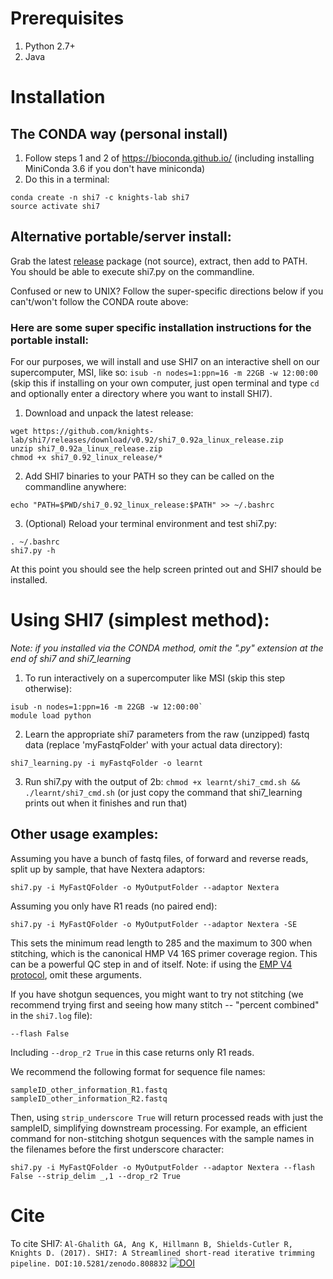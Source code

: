 # Prerequisites
1. Python 2.7+
2. Java

# Installation

## The CONDA way (personal install)
1. Follow steps 1 and 2 of https://bioconda.github.io/ (including installing MiniConda 3.6 if you don't have miniconda)
2. Do this in a terminal:
```
conda create -n shi7 -c knights-lab shi7
source activate shi7
```

## Alternative portable/server install:
Grab the latest [release](https://github.com/knights-lab/shi7/releases) package (not source), extract, then add to PATH. You should be able to execute shi7.py on the commandline. 

Confused or new to UNIX? Follow the super-specific directions below if you can't/won't follow the CONDA route above:

### Here are some super specific installation instructions for the portable install:
For our purposes, we will install and use SHI7 on an interactive shell on our supercomputer, MSI, like so: `isub -n nodes=1:ppn=16 -m 22GB -w 12:00:00` (skip this if installing on your own computer, just open terminal and type `cd` and optionally enter a directory where you want to install SHI7).

1. Download and unpack the latest release: 
 ```
wget https://github.com/knights-lab/shi7/releases/download/v0.92/shi7_0.92a_linux_release.zip
unzip shi7_0.92a_linux_release.zip
chmod +x shi7_0.92_linux_release/*
 ```
2. Add SHI7 binaries to your PATH so they can be called on the commandline anywhere:
```
echo "PATH=$PWD/shi7_0.92_linux_release:$PATH" >> ~/.bashrc
```
3. (Optional) Reload your terminal environment and test shi7.py:
```
. ~/.bashrc
shi7.py -h
```
At this point you should see the help screen printed out and SHI7 should be installed.

# Using SHI7 (simplest method):
*Note: if you installed via the CONDA method, omit the ".py" extension at the end of shi7 and shi7_learning*

1. To run interactively on a supercomputer like MSI (skip this step otherwise): 
```
isub -n nodes=1:ppn=16 -m 22GB -w 12:00:00`
module load python
```
2. Learn the appropriate shi7 parameters from the raw (unzipped) fastq data (replace 'myFastqFolder' with your actual data directory):
```
shi7_learning.py -i myFastqFolder -o learnt
```
3. Run shi7.py with the output of 2b:
`chmod +x learnt/shi7_cmd.sh && ./learnt/shi7_cmd.sh`
(or just copy the command that shi7_learning prints out when it finishes and run that)

## Other usage examples:

Assuming you have a bunch of fastq files, of forward and reverse reads, split up by sample, that have Nextera adaptors: 

`shi7.py -i MyFastQFolder -o MyOutputFolder --adaptor Nextera`

Assuming you only have R1 reads (no paired end):

`shi7.py -i MyFastQFolder -o MyOutputFolder --adaptor Nextera -SE`

This sets the minimum read length to 285 and the maximum to 300 when stitching, which is the canonical HMP V4 16S primer coverage region. This can be a powerful QC step in and of itself. Note: if using the [EMP V4 protocol](http://press.igsb.anl.gov/earthmicrobiome/protocols-and-standards/16s/), omit these arguments.

If you have shotgun sequences, you might want to try not stitching (we recommend trying first and seeing how many stitch -- "percent combined" in the `shi7.log` file):

`--flash False`

Including `--drop_r2 True` in this case returns only R1 reads.

We recommend the following format for sequence file names:
```
sampleID_other_information_R1.fastq
sampleID_other_information_R2.fastq
```
Then, using `strip_underscore True` will return processed reads with just the sampleID, simplifying downstream processing. For example, an efficient command for non-stitching shotgun sequences with the sample names in the filenames before the first underscore character:

`shi7.py -i MyFastQFolder -o MyOutputFolder --adaptor Nextera --flash False --strip_delim _,1 --drop_r2 True`

# Cite

To cite SHI7:
`Al-Ghalith GA, Ang K, Hillmann B, Shields-Cutler R, Knights D. (2017). SHI7: A Streamlined short-read iterative trimming pipeline. DOI:10.5281/zenodo.808832`  [![DOI](https://zenodo.org/badge/66102758.svg)](https://zenodo.org/badge/latestdoi/66102758)

